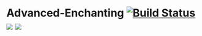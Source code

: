 Advanced-Enchanting [![Build Status](https://travis-ci.org/ZunDubCore/Advanced-Enchanting.svg?branch=master)](https://travis-ci.org/ZunDubCore/Advanced-Enchanting) [![](http://cf.way2muchnoise.eu/full_385100.svg)](https://minecraft.curseforge.com/projects/advanced-enchanting) [![](http://cf.way2muchnoise.eu/versions/385100_all.svg)](https://minecraft.curseforge.com/projects/advanced-enchanting)
===================
